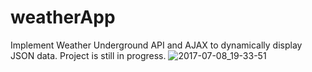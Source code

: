 # weatherApp
Implement Weather Underground API and AJAX to dynamically display JSON data.
Project is still in progress.
![2017-07-08_19-33-51](https://user-images.githubusercontent.com/20329054/27989927-7cb7cd38-6414-11e7-8b6d-824cb71390ad.jpg)
